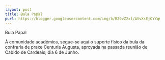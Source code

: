 ```yaml
---
layout: post
title: Bula Papal
purl: https://blogger.googleusercontent.com/img/b/R29vZ2xl/AVvXsEjOYYqCDJ3aXUjHxUgfhd6x6dscetoC1Stx2LUI41aEEPxEkn-R2lqLy89hz7bI5_CzJ6z4eop9kiXPqNcBRhIMXMhprcEgotOv9qCLwDiWKAEKnX2HAOObV8CHU6gu3K0feDMtb9mgQC1e07wfTDKuLEUDKSXW_w3W9ByoDOuSVGl9bnpSJkc/s2194/Bula%20Centuria%20Augusta-1.jpg
---
```

Bula Papal

À comunidade académica, segue-se aqui o suporte físico da bula da confraria de
praxe Centuria Augusta, aprovada na passada reunião de Cabido de Cardeais, dia
6 de Junho.